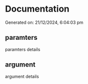 # Documentation

Generated on: 21/12/2024, 6:04:03 pm

## paramters

paramters details

## argument

argument details 

